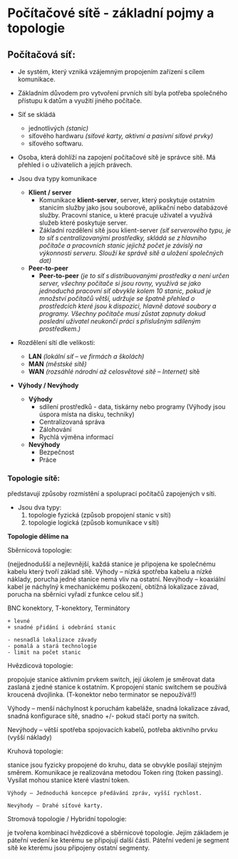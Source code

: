 # Počítačové sítě - základní pojmy a topologie

## Počítačová síť:
  - Je systém, který vzniká vzájemným propojením zařízení s cílem komunikace.
  - Základním důvodem pro vytvoření prvních sítí byla potřeba společného přístupu k datům a využití jiného počítače.
  - Síť se skládá
    - jednotlivých *(stanic)*
    - síťového hardwaru *(síťové karty, aktivní a pasivní síťové prvky)*  
    - síťového softwaru.
  - Osoba, která dohlíží na zapojení počítačové sítě je správce sítě. Má přehled i o uživatelích a jejích právech.
  - Jsou dva typy komunikace
    - **Klient / server**
      * Komunikace **klient-server**, server, který poskytuje ostatním stanicím služby jako jsou souborové, aplikační nebo databázové služby. Pracovní stanice, u které pracuje uživatel a využívá služeb které poskytuje server.
      * Základní rozdělení sítě jsou klient-server *(síť serverového typu, je to síť s centralizovanými prostředky, skládá se z hlavního počítače a pracovních stanic jejichž počet je závislý na výkonnosti serveru. Slouží ke správě sítě a uložení společných dat)*
    - **Peer-to-peer**
      * **Peer-to-peer** *(je to síť s distribuovanými prostředky a není určen server, všechny počítače si jsou rovny, využívá se jako jednoduchá pracovní síť obvykle kolem 10 stanic, pokud je množství počítačů větší, udržuje se špatně přehled o prostředcích které jsou k dispozici, hlavně datové soubory a programy. Všechny počítače musí zůstat zapnuty dokud poslední uživatel neukončí práci s příslušným sdíleným prostředkem.)*

- Rozdělení sítí dle velikosti:
  - **LAN** *(lokální síť – ve firmách a školách)*  
  - **MAN** *(městské sítě)*  
  - **WAN** *(rozsáhlé národní až celosvětové sítě – Internet)* sítě  



- **Výhody / Nevýhody**
  - **Výhody**
      - sdílení prostředků - data, tiskárny nebo programy (Výhody jsou úspora místa na disku, techniky)
      - Centralizovaná správa
      - Zálohování
      - Rychlá výměna informací
  - **Nevýhody**
      - Bezpečnost
      - Práce



### Topologie sítě:  
představují způsoby rozmístění a spoluprací počítačů zapojených v síti.  

- Jsou dva typy:
    1. topologie fyzická (způsob propojení stanic v síti)
    2. topologie logická (způsob komunikace v síti)  



**Topologie dělíme na**

Sběrnicová topologie:

(nejjednodušší a nejlevnější, každá stanice je připojena ke společnému kabelu který tvoří základ sítě. Výhody – nízká spotřeba kabelu a nízké náklady, porucha jedné stanice nemá vliv na ostatní. Nevýhody – koaxiální kabel je náchylný k mechanickému poškození, obtížná lokalizace závad, porucha na sběrnici vyřadí z funkce celou síť.)  

BNC konektory, T-konektory, Terminátory

    + levné
    + snadné přidání i odebrání stanic

    - nesnadlá lokalizace závady
    - pomalá a stará technologie
    - limit na počet stanic



Hvězdicová topologie:

propojuje stanice aktivním prvkem switch, její úkolem je směrovat data zaslaná z jedné stanice k ostatním. K propojení stanic switchem se používá kroucená dvojlinka. (T-konektor nebo terminator se nepoužívá!!)  

Výhody – menší náchylnost k poruchám kabeláže, snadná lokalizace závad, snadná konfigurace sítě, snadno +/- pokud stačí porty na switch.  

Nevýhody – větší spotřeba spojovacích kabelů, potřeba aktivního prvku (vyšší náklady)









Kruhová topologie:  

stanice jsou fyzicky propojené do kruhu, data se obvykle posílají stejným směrem. Komunikace je realizována metodou Token ring (token passing). Vysílat mohou stanice které vlastní token.  

    Výhody – Jednoduchá koncepce předávání zpráv, vyšší rychlost.  

    Nevýhody – Drahé síťové karty.







Stromová topologie / Hybridní topologie:

je tvořena kombinací hvězdicové a sběrnicové topologie. Jejím základem je páteřní vedení ke kterému se připojují další části. Páteřní vedení je segment sítě ke kterému jsou připojeny ostatní segmenty.  
